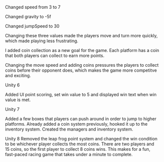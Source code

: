Changed speed from 3 to 7

Changed gravity to -5f

Changed jumpSpeed to 30

Changing these three values made the players move and turn more quickly, which made playing less frustrating.

I added coin collection as a new goal for the game. Each platform has a coin that both players can collect to earn more points.

Changing the move speed and adding coins pressures the players to collect coins before their opponent does, which makes the game more competitve and exciting. 


Unity 6

Added UI point scoring, set win value to 5 and displayed win text when win value is met.

Unity 7

Added a few boxes that players can push around in order to jump to higher platforms.
Already added a coin system previously, hooked it up to the inventory system.
Created the managers and inventory system.


Unity 8
Removed the leap frog point system and changed the win condition to be whichever player collects the most coins. There are two players and 15 coins, so the first player to collect 8 coins wins. This makes for a fun, fast-paced racing game that takes under a minute to complete.
